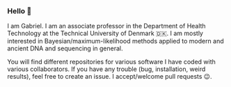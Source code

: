### Hello 👋

I am Gabriel. I am an associate professor in the Department of Health Technology at the Technical University of Denmark 🇩🇰. I am mostly interested in Bayesian/maximum-likelihood methods applied to modern and ancient DNA and sequencing in general.

You will find different repositories for various software I have coded with various collaborators. If you have any trouble (bug, installation, weird results), feel free to create an issue. I accept/welcome pull requests 😉.


<!--
**grenaud/grenaud** is a ✨ _special_ ✨ repository because its `README.md` (this file) appears on your GitHub profile.

Here are some ideas to get you started:

- 🔭 I’m currently working on ...
- 🌱 I’m currently learning ...
- 👯 I’m looking to collaborate on ...
- 🤔 I’m looking for help with ...
- 💬 Ask me about ...
- 📫 How to reach me: ...
- 😄 Pronouns: ...
- ⚡ Fun fact: ...
-->
